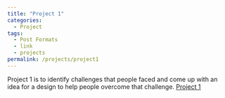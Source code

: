 ```yaml
---
title: "Project 1"
categories:
  - Project
tags:
  - Post Formats
  - link
  - projects
permalink: /projects/project1
---
```


Project 1 is to identify challenges that people faced and come up with an idea for a design to help people overcome that challenge.
[Project 1](../files/project1.pdf)

